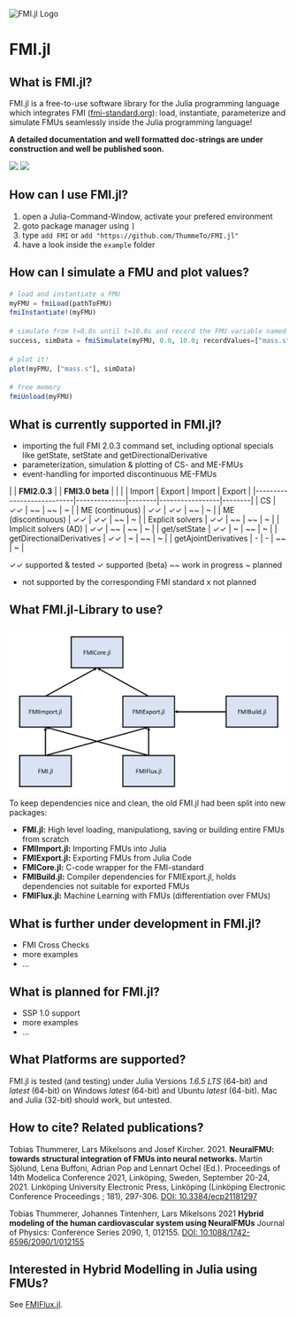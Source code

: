 ![FMI.jl Logo](https://github.com/ThummeTo/FMI.jl/blob/main/logo/dark/fmijl_logo_640_320.png "FMI.jl Logo")
# FMI.jl

## What is FMI.jl?
FMI.jl is a free-to-use software library for the Julia programming language which integrates FMI ([fmi-standard.org](http://fmi-standard.org/)): load, instantiate, parameterize and simulate FMUs seamlessly inside the Julia programming language!

**A detailed documentation and well formatted doc-strings are under construction and well be published soon.**

[![](https://img.shields.io/badge/docs-dev-blue.svg)](https://ThummeTo.github.io/FMI.jl/dev) [![](https://github.com/ThummeTo/FMI.jl/actions/workflows/Test.yml/badge.svg)]() 
<!--- [![](https://img.shields.io/badge/docs-stable-blue.svg)](https://ThummeTo.github.io/FMI.jl/stable) --->

## How can I use FMI.jl?
1. open a Julia-Command-Window, activate your prefered environment
1. goto package manager using ```]```
1. type ```add FMI``` or ```add "https://github.com/ThummeTo/FMI.jl"```
1. have a look inside the ```example``` folder

## How can I simulate a FMU and plot values?
```julia
# load and instantiate a FMU
myFMU = fmiLoad(pathToFMU)
fmiInstantiate!(myFMU)

# simulate from t=0.0s until t=10.0s and record the FMU variable named "mass.s"
success, simData = fmiSimulate(myFMU, 0.0, 10.0; recordValues=["mass.s"])

# plot it!
plot(myFMU, ["mass.s"], simData)

# free memory
fmiUnload(myFMU)
```

## What is currently supported in FMI.jl?
- importing the full FMI 2.0.3 command set, including optional specials like getState, setState and getDirectionalDerivative
- parameterization, simulation & plotting of CS- and ME-FMUs
- event-handling for imported discontinuous ME-FMUs

|                           | **FMI2.0.3** |        | **FMI3.0 beta** |        |
|                           | Import       | Export | Import          | Export |
|---------------------------|--------------|--------|-----------------|--------|
| CS                        | ✓✓           | ~~     | ~~              | ~      |
| ME (continuous)           | ✓✓           | ✓✓     | ~~              | ~      |
| ME (discontinuous)        | ✓✓           | ✓✓     | ~~              | ~      |
| Explicit solvers          | ✓✓           | ~~     | ~~              | ~      |
| Implicit solvers (AD)     | ✓✓           | ~~     | ~~              | ~      |
| get/setState              | ✓✓           | ~      | ~~              | ~      |
| getDirectionalDerivatives | ✓✓           | ~      | ~~              | ~      |
| getAjointDerivatives      | -            | -      | ~~              | ~      |

✓✓ supported & tested
✓  supported (beta)
~~ work in progress
~  planned
-  not supported by the corresponding FMI standard
x  not planned

## What FMI.jl-Library to use?
![FMI.jl Logo](https://github.com/ThummeTo/FMI.jl/blob/main/docs/src/assets/FMI_JL_family.png "FMI.jl Family")
To keep dependencies nice and clean, the old FMI.jl had been split into new packages:
- **FMI.jl:** High level loading, manipulationg, saving or building entire FMUs from scratch
- **FMIImport.jl:** Importing FMUs into Julia
- **FMIExport.jl:** Exporting FMUs from Julia Code
- **FMICore.jl:** C-code wrapper for the FMI-standard
- **FMIBuild.jl:** Compiler dependencies for FMIExport.jl, holds dependencies not suitable for exported FMUs
- **FMIFlux.jl:** Machine Learning with FMUs (differentiation over FMUs)

## What is further under development in FMI.jl?
- FMI Cross Checks
- more examples
- ...

## What is planned for FMI.jl?
- SSP 1.0 support
- more examples
- ...

## What Platforms are supported?
FMI.jl is tested (and testing) under Julia Versions *1.6.5 LTS* (64-bit) and *latest* (64-bit) on Windows *latest* (64-bit) and Ubuntu *latest* (64-bit). Mac and Julia (32-bit) should work, but untested.

## How to cite? Related publications?
Tobias Thummerer, Lars Mikelsons and Josef Kircher. 2021. **NeuralFMU: towards structural integration of FMUs into neural networks.** Martin Sjölund, Lena Buffoni, Adrian Pop and Lennart Ochel (Ed.). Proceedings of 14th Modelica Conference 2021, Linköping, Sweden, September 20-24, 2021. Linköping University Electronic Press, Linköping (Linköping Electronic Conference Proceedings ; 181), 297-306. [DOI: 10.3384/ecp21181297](https://doi.org/10.3384/ecp21181297)

Tobias Thummerer, Johannes Tintenherr, Lars Mikelsons 2021 **Hybrid modeling of the human cardiovascular system using NeuralFMUs** Journal of Physics: Conference Series 2090, 1, 012155. [DOI: 10.1088/1742-6596/2090/1/012155](https://doi.org/10.1088/1742-6596/2090/1/012155)

## Interested in Hybrid Modelling in Julia using FMUs?
See [FMIFlux.jl](https://github.com/ThummeTo/FMIFlux.jl).